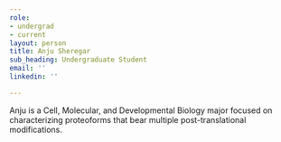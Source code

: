 ```yaml
---
role:
- undergrad
- current
layout: person
title: Anju Sheregar
sub_heading: Undergraduate Student
email: ''
linkedin: ''

---
```

Anju is a Cell, Molecular, and Developmental Biology major focused on characterizing proteoforms that bear multiple post-translational modifications.